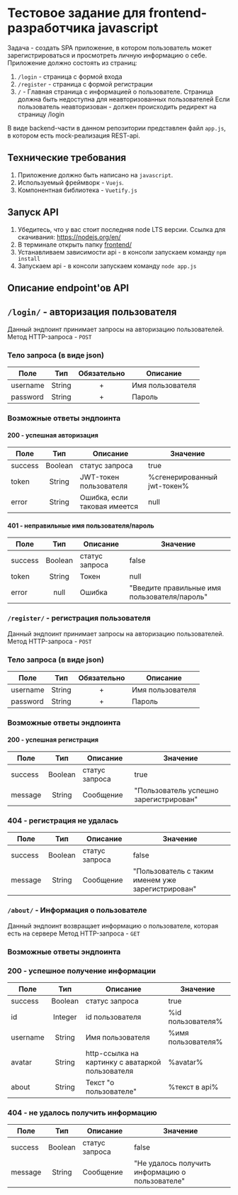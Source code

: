 # Тестовое задание для frontend-разработчика javascript

Задача - создать SPA приложение, в котором пользователь может зарегистрироваться и просмотреть личную информацию о себе.
Приложение должно состоять из страниц:

1. `/login` - страница с формой входа
2. `/register` - страница с формой регистрации
3. `/` - Главная страница с информацией о пользователе.
   Страница должна быть недоступна для неавторизованных пользователей
   Если пользователь неавторизован - должен происходить редирект на страницу /login

В виде backend-части в данном репозитории представлен файл `app.js`, в котором есть mock-реализация REST-api.

## Технические требования

1. Приложение должно быть написано на `javascript`.
2. Используемый фреймворк - `Vuejs`.
3. Компонентная библиотека - `Vuetify.js`

## Запуск API

1. Убедитесь, что у вас стоит последняя node LTS версии. Ссылка для скачивания: https://nodejs.org/en/
2. В терминале открыть папку [frontend/](frontend/)
3. Устанавливаем зависимости api - в консоли запускаем команду `npm install`
4. Запускаем api - в консоли запускаем команду `node app.js`

## Описание endpoint'ов API

## `/login/` - авторизация пользователя

Данный эндпоинт принимает запросы на авторизацию пользователей.
Метод HTTP-запроса - `POST`

### Тело запроса (в виде json)

| Поле     |  Тип   | Обязательно | Описание         |
| -------- | :----: | :---------: | ---------------- |
| username | String |      +      | Имя пользователя |
| password | String |      +      | Пароль           |

### Возможные ответы эндпоинта

#### 200 - успешная авторизация

| Поле    |   Тип   | Описание                     | Значение                    |
| ------- | :-----: | ---------------------------- | --------------------------- |
| success | Boolean | статус запроса               | true                        |
| token   | String  | JWT-токен пользователя       | %сгенерированный jwt-токен% |
| error   | String  | Ошибка, если таковая имеется | null                        |

#### 401 - неправильные имя пользователя/пароль

| Поле    |   Тип   | Описание       | Значение                                     |
| ------- | :-----: | -------------- | -------------------------------------------- |
| success | Boolean | статус запроса | false                                        |
| token   | String  | Токен          | null                                         |
| error   |  null   | Ошибка         | "Введите правильные имя пользователя/пароль" |

### `/register/` - регистрация пользователя

Данный эндпоинт принимает запросы на авторизацию пользователей.
Метод HTTP-запроса - `POST`

### Тело запроса (в виде json)

| Поле     |  Тип   | Обязательно | Описание         |
| -------- | :----: | :---------: | ---------------- |
| username | String |      +      | Имя пользователя |
| password | String |      +      | Пароль           |

### Возможные ответы эндпоинтa

#### 200 - успешная регистрация

| Поле    |   Тип   | Описание       | Значение                               |
| ------- | :-----: | -------------- | -------------------------------------- |
| success | Boolean | статус запроса | true                                   |
| message | String  | Сообщение      | "Пользователь успешно зарегистрирован" |

### 404 - регистрация не удалась

| Поле    |   Тип   | Описание       | Значение                                          |
| ------- | :-----: | -------------- | ------------------------------------------------- |
| success | Boolean | статус запроса | false                                             |
| message | String  | Сообщение      | "Пользователь с таким именем уже зарегистрирован" |

### `/about/` - Информация о пользователе

Данный эндпоинт возвращает информацию о пользователе, которая есть на сервере
Метод HTTP-запроса - `GET`

### Возможные ответы эндпоинтa

### 200 - успешное получение информации

| Поле     |   Тип   | Описание                                         | Значение           |
| -------- | :-----: | ------------------------------------------------ | ------------------ |
| success  | Boolean | статус запроса                                   | true               |
| id       | Integer | id пользователя                                  | %id пользователя%  |
| username | String  | Имя пользователя                                 | %имя пользователя% |
| avatar   | String  | http-ссылка на картинку с аватаркой пользователя | %avatar%           |
| about    | String  | Текст "о пользователе"                           | %текст в api%      |

### 404 - не удалось получить информацию

| Поле    |   Тип   | Описание       | Значение                                        |
| ------- | :-----: | -------------- | ----------------------------------------------- |
| success | Boolean | статус запроса | false                                           |
| message | String  | Сообщение      | "Не удалось получить информацию о пользователе" |

<!--
### Схема работы сервиса

![][arch]

1. Сервис получает информацию о новом заказа, создаёт в БД чеки для всех принтеров точки указанной в заказе и ставит асинхронные задачи на генерацию PDF-файлов для этих чеков. Если у точки нет ни одного принтера - возвращает ошибку. Если чеки для данного заказа уже были созданы - возвращает ошибку.
2. Асинхронный воркер с помощью wkhtmltopdf генерируют PDF-файл из HTML-шаблон. Имя файла должно иметь следущий вид <ID заказа>\_<тип чека>.pdf (123456_client.pdf).
   Файлы должны хранится в папке media/pdf в корне проекта.
3. Приложение опрашивает сервис на наличие новых чеков. Опрос происходит по следующему пути: сначала запрашивается список чеков которые уже сгенерированы для конкретного принтера, после скачивается PDF-файл для каждого чека и отправляется на печать.

### Технические требования

1. Сервис должен быть написан на python3 на Django v1.11
2. База данных - PostgreSQL v9.6
3. Для асинхронных задач использовать django_rq
4. Все инфраструктурные вещи необходимые для сервиса ([PostgreSQL], [Redis], [wkhtmltopdf]) запускать в docker с помощью docker-compose, сам проект не нужно оборачивать в docker
5. Помимо API, должна быть админка для обеих моделей, с возможностью фильтровать чеки по принтеру, типу и статусу

### Примечания

1. Вёрстка HTML-шаблонов для чеков лежит в репозитории в папке templates
2. Для простоты работы с wkhtmltopdf стоит использовать docker-контейнер [wkhtmltopdf]
3. Во время написания сервиса не стоит изобретать велосипеды, лучше взять что-то существующие

### Модели

1. Принтер (Printer). Каждый принтер печатает только свой тип чеков. Поле api_key принимает уникальные значения, по нему
   однозначно определяется принтер. Для этой модели должны быть fixtures (принтеры для обоих типов чеков для нескольких точек).

| Поле       | Тип          | Значение        | Описание                          |
| ---------- | ------------ | --------------- | --------------------------------- |
| name       | CharField    |                 | название принтера                 |
| api_key    | CharField    |                 | ключ доступа к API                |
| check_type | CharField    | kitchen\|client | тип чека которые печатает принтер |
| point_id   | IntegerField |                 | точка к которой привязан принтер  |

2. Чек (Check). Информация о заказе для каждого чека хранится в JSON, нет необходимости делать отдельные модели.

| Поле       | Тип        | Значение               | Описание                     |
| ---------- | ---------- | ---------------------- | ---------------------------- |
| printer_id | ForeignKey |                        | принтер                      |
| type       | CharField  | kitchen\|client        | тип чека                     |
| order      | JSONField  |                        | информация о заказе          |
| status     | CharField  | new\|rendered\|printed | статус чека                  |
| pdf_file   | FileField  |                        | ссылка на созданный PDF-файл |

### API

Описание доступных методов находится в файле api.yml (swagger-спецификация). Можно отрендерить через [онлайн редактор][swagger] или через соответствующий плагин для PyCharm или VSCode

[wkhtmltopdf]: https://hub.docker.com/r/openlabs/docker-wkhtmltopdf-aas/
[postgresql]: https://hub.docker.com/_/postgres/
[redis]: https://hub.docker.com/_/redis/
[swagger]: https://editor.swagger.io/
[arch]: images/arch.png -->
